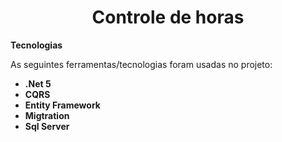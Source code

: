 
<h1 align="center">Controle de horas </h1> 



**Tecnologias**

As seguintes ferramentas/tecnologias foram usadas no projeto:

- **.Net 5**
- **CQRS**
- **Entity Framework**
- **Migtration** 
- **Sql Server**

